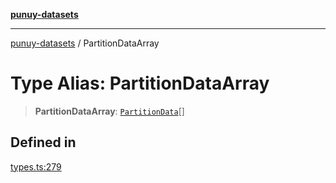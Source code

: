 [**punuy-datasets**](../README.md)

***

[punuy-datasets](../README.md) / PartitionDataArray

# Type Alias: PartitionDataArray

> **PartitionDataArray**: [`PartitionData`](PartitionData.md)[]

## Defined in

[types.ts:279](https://github.com/andrefs/punuy-datasets/blob/2ab7ec1a156cfe73e9f7a4cc3af05554fc644054/src/lib/types.ts#L279)
